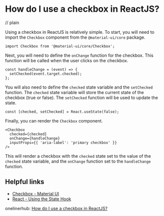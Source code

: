 # How do I use a checkbox in ReactJS?
// plain

Using a checkbox in ReactJS is relatively simple. To start, you will need to import the `Checkbox` component from the `@material-ui/core` package.

```
import Checkbox from '@material-ui/core/Checkbox';
```

Next, you will need to define the `onChange` function for the checkbox. This function will be called when the user clicks on the checkbox.

```
const handleChange = (event) => {
  setChecked(event.target.checked);
};
```

You will also need to define the `checked` state variable and the `setChecked` function. The `checked` state variable will store the current state of the checkbox (true or false). The `setChecked` function will be used to update the state.

```
const [checked, setChecked] = React.useState(false);
```

Finally, you can render the `Checkbox` component.

```
<Checkbox
  checked={checked}
  onChange={handleChange}
  inputProps={{ 'aria-label': 'primary checkbox' }}
/>
```

This will render a checkbox with the `checked` state set to the value of the `checked` state variable, and the `onChange` function set to the `handleChange` function.

## Helpful links

- [Checkbox - Material UI](https://material-ui.com/components/checkboxes/)
- [React - Using the State Hook](https://reactjs.org/docs/hooks-state.html)

onelinerhub: [How do I use a checkbox in ReactJS?](https://onelinerhub.com/reactjs/how-do-i-use-a-checkbox-in-reactjs)